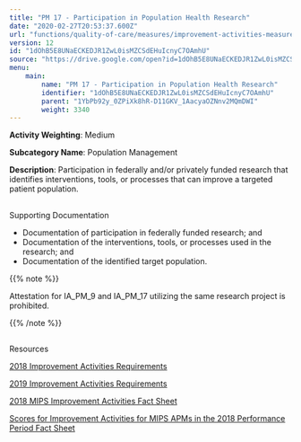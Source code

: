 ```yaml
---
title: "PM 17 - Participation in Population Health Research"
date: "2020-02-27T20:53:37.600Z"
url: "functions/quality-of-care/measures/improvement-activities-measures/2018-improvement-activities/pm-17-participation-in-population-health-research.html"
version: 12
id: "1dOhB5E8UNaECKEDJR1ZwL0isMZCSdEHuIcnyC7OAmhU"
source: "https://drive.google.com/open?id=1dOhB5E8UNaECKEDJR1ZwL0isMZCSdEHuIcnyC7OAmhU"
menu:
    main:
        name: "PM 17 - Participation in Population Health Research"
        identifier: "1dOhB5E8UNaECKEDJR1ZwL0isMZCSdEHuIcnyC7OAmhU"
        parent: "1YbPb92y_0ZPiXk8hR-D11GKV_1AacyaOZNnv2MQmDWI"
        weight: 3340
---
```









**Activity Weighting**: Medium

**Subcategory Name**: Population Management

**Description**: Participation in federally and/or privately funded research that identifies interventions, tools, or processes that can improve a targeted patient population.







## 

Supporting Documentation

* Documentation of participation in federally funded research; and 
* Documentation of the interventions, tools, or processes used in the research; and 
* Documentation of the identified target population. 

{{% note %}}

Attestation for IA_PM_9 and IA_PM_17 utilizing the same research project is prohibited.

{{% /note %}}


## 

Resources

[2018 Improvement Activities Requirements](https://qpp.cms.gov/mips/improvement-activities?py=2018)

[2019 Improvement Activities Requirements](https://qpp.cms.gov/mips/improvement-activities?py=2019)

[2018 MIPS Improvement Activities Fact Sheet](https://qpp.cms.gov/resource/2018%20MIPS%20Improvement%20Activities%20Fact%20Sheet)

[Scores for Improvement Activities for MIPS APMs in the 2018 Performance Period Fact Sheet](https://qpp.cms.gov/resource/2018%20MIPS%20APMs%20improvement%20Activities%20scores%20fact%20sheet)

